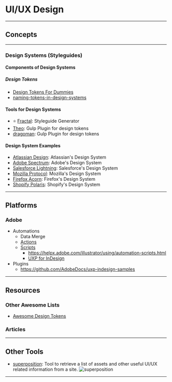 # UI/UX Design



-----------------------------------------------------------------------

## Concepts

-----------------------------------------------------------------------

### Design Systems (Styleguides)

#### Components of Design Systems

##### Design Tokens

* [Design Tokens For Dummies](https://uxdesign.cc/design-tokens-for-dummies-8acebf010d71)
* [naming-tokens-in-design-systems](https://medium.com/eightshapes-llc/naming-tokens-in-design-systems-9e86c7444676)


#### Tools for Design Systems

* ⭐ [Fractal](https://fractal.build/): Styleguide Generator
* [Theo](https://github.com/salesforce-ux/theo): Gulp Plugin for design tokens
* [dragoman](https://natebaldw.in/dragoman/): Gulp Plugin for design tokens

#### Design System Examples

* [Atlassian Design](https://atlassian.design): Atlassian's Design System
* [Adobe Spectrum](https://spectrum.adobe.com): Adobe's Design System
* [Salesforce Lightning](https://www.lightningdesignsystem.com): Salesforce's Design System
* [Mozilla Protocol](https://github.com/mozilla/protocol): Mozilla's Design System
* [Firefox Acorn](https://acorn.firefox.com): Firefox's Design System
* [Shopify Polaris](https://polaris.shopify.com): Shopify's Design System

-----------------------------------------------------------------------

## Platforms

### Adobe

* Automations
  * Data Merge
  * [Actions](https://helpx.adobe.com/illustrator/using/automation-actions.html)
  * [Scripts](https://developer.adobe.com/indesign/uxp/scripts/getting-started/)
    * <https://helpx.adobe.com/illustrator/using/automation-scripts.html>
    * [UXP for InDesign](https://developer.adobe.com/indesign/uxp/)
* Plugins
  * <https://github.com/AdobeDocs/uxp-indesign-samples>


-----------------------------------------------------------------------

## Resources

### Other Awesome Lists

* [Awesome Design Tokens](https://github.com/sturobson/Awesome-Design-Tokens)

### Articles

  
-----------------------------------------------------------------------

## Other Tools

* [superposition](https://superposition.design/): Tool to retrieve a list of assets and other useful UI/UX related information from a site.
  ![superposition](https://github.com/user-attachments/assets/e8520e47-3e3a-472a-a6b4-869224a01ce5)

-----------------------------------------------------------------------



